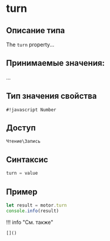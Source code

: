 # turn

## Описание типа
The `turn` property...

## Принимаемые значения:
...

## Тип значения свойства
`#!javascript Number`

## Доступ
`Чтение\Запись`

## Синтаксис
```javascript
turn = value
```

## Пример
```javascript linenums="1"
let result = motor.turn
console.info(result)
```

!!! info "См. также"

    []()

